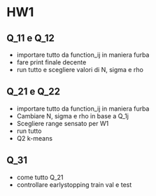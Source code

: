 # HW1


## Q_11 e Q_12
  - importare tutto da function_ij in maniera furba
  - fare print finale decente
  - run tutto e scegliere valori di N, sigma e rho

## Q_21 e Q_22
  - importare tutto da function_ij in maniera furba
  - Cambiare N, sigma e rho in base a Q_1j
  - Scegliere range sensato per W1
  - run tutto
  - Q2 k-means

## Q_31
  - come tutto Q_21
  - controllare earlystopping train val e test
  
